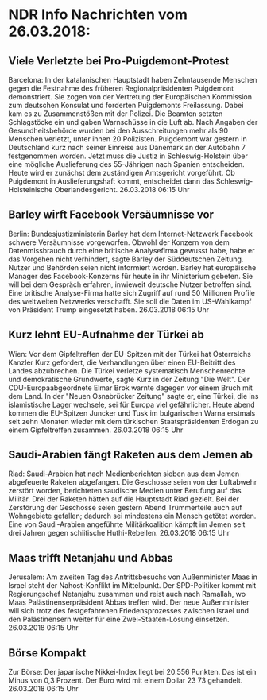 # NDR Info Nachrichten vom 26.03.2018:


## Viele Verletzte bei Pro-Puigdemont-Protest
Barcelona: In der katalanischen Hauptstadt haben Zehntausende Menschen gegen die Festnahme des früheren Regionalpräsidenten Puigdemont demonstriert. Sie zogen von der Vertretung der Europäischen Kommission zum deutschen Konsulat und forderten Puigdemonts Freilassung. Dabei kam es zu Zusammenstößen mit der Polizei. Die Beamten setzten Schlagstöcke ein und gaben Warnschüsse in die Luft ab. Nach Angaben der Gesundheitsbehörde wurden bei den Ausschreitungen mehr als 90 Menschen verletzt, unter ihnen 20 Polizisten. Puigdemont war gestern in Deutschland kurz nach seiner Einreise aus Dänemark an der Autobahn 7 festgenommen worden. Jetzt muss die Justiz in Schleswig-Holstein über eine mögliche Auslieferung des 55-Jährigen nach Spanien entscheiden. Heute wird er zunächst dem zuständigen Amtsgericht vorgeführt. Ob Puigdemont in Auslieferungshaft kommt, entscheidet dann das Schleswig-Holsteinische Oberlandesgericht. 26.03.2018 06:15 Uhr 

## Barley wirft Facebook Versäumnisse vor
Berlin:	Bundesjustizministerin Barley hat dem Internet-Netzwerk Facebook schwere Versäumnisse vorgeworfen. Obwohl der Konzern von dem Datenmissbrauch durch eine britische Analysefirma gewusst habe, habe er das Vorgehen nicht verhindert, sagte Barley der Süddeutschen Zeitung. Nutzer und Behörden seien nicht informiert worden. Barley hat europäische Manager des Facebook-Konzerns für heute in ihr Ministerium gebeten. Sie will bei dem Gespräch erfahren, inwieweit deutsche Nutzer betroffen sind. Eine britische Analyse-Firma hatte sich Zugriff auf rund 50 Millionen Profile des weltweiten Netzwerks verschafft. Sie soll die Daten im US-Wahlkampf von Präsident Trump eingesetzt haben. 26.03.2018 06:15 Uhr 

## Kurz lehnt EU-Aufnahme der Türkei ab
Wien: Vor dem Gipfeltreffen der EU-Spitzen mit der Türkei hat Österreichs Kanzler Kurz gefordert, die Verhandlungen über einen EU-Beitritt des Landes abzubrechen. Die Türkei verletze systematisch Menschenrechte und demokratische Grundwerte, sagte Kurz in der Zeitung "Die Welt". Der CDU-Europaabgeordnete Elmar Brok warnte dagegen vor einem Bruch mit dem Land. In der "Neuen Osnabrücker Zeitung" sagte er, eine Türkei, die ins islamistische Lager wechsele, sei für Europa viel gefährlicher. Heute abend kommen die EU-Spitzen Juncker und Tusk im bulgarischen Warna erstmals seit zehn Monaten wieder mit dem türkischen Staatspräsidenten Erdogan zu einem Gipfeltreffen zusammen. 26.03.2018 06:15 Uhr 

## Saudi-Arabien fängt Raketen aus dem Jemen ab
Riad: 	Saudi-Arabien hat nach Medienberichten sieben aus dem Jemen abgefeuerte Raketen abgefangen. Die Geschosse seien von der Luftabwehr zerstört worden, berichteten saudische Medien unter Berufung auf das Militär. Drei der Raketen hätten auf die Hauptstadt Riad gezielt. Bei der Zerstörung der Geschosse seien gestern Abend Trümmerteile auch auf Wohngebiete gefallen; dadurch sei mindestens ein Mensch getötet worden. Eine von Saudi-Arabien angeführte Militärkoalition kämpft im Jemen seit drei Jahren gegen schiitische Huthi-Rebellen. 26.03.2018 06:15 Uhr 

## Maas trifft Netanjahu und Abbas
Jerusalem: Am zweiten Tag des Antrittsbesuchs von Außenminister Maas in Israel steht der Nahost-Konflikt im Mittelpunkt. Der SPD-Politiker kommt mit Regierungschef Netanjahu zusammen und reist auch nach Ramallah, wo Maas Palästinenserpräsident Abbas treffen wird. Der neue Außenminister will sich trotz des festgefahrenen Friedensprozesses zwischen Israel und den Palästinensern weiter für eine Zwei-Staaten-Lösung einsetzen. 26.03.2018 06:15 Uhr 

## Börse Kompakt
Zur Börse: Der japanische Nikkei-Index liegt bei  20.556  Punkten. Das ist ein Minus von  0,3  Prozent. Der Euro wird mit einem Dollar  23 73  gehandelt. 26.03.2018 06:15 Uhr 
